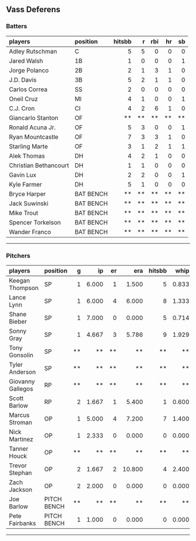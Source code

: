 ## Vass Deferens

### Batters

 
|players               |position  | hitsbb|  r| rbi| hr| sb| 
|:---------------------|:---------|------:|--:|---:|--:|--:| 
|Adley Rutschman       |C         |      5|  5|   0|  0|  0| 
|Jared Walsh           |1B        |      1|  0|   0|  0|  1| 
|Jorge Polanco         |2B        |      2|  1|   3|  1|  0| 
|J.D. Davis            |3B        |      5|  2|   1|  1|  0| 
|Carlos Correa         |SS        |      2|  0|   0|  0|  0| 
|Oneil Cruz            |MI        |      4|  1|   0|  0|  1| 
|C.J. Cron             |CI        |      4|  2|   6|  1|  0| 
|Giancarlo Stanton     |OF        |     **| **|  **| **| **| 
|Ronald Acuna Jr.      |OF        |      5|  3|   0|  0|  1| 
|Ryan Mountcastle      |OF        |      7|  3|   3|  1|  0| 
|Starling Marte        |OF        |      3|  1|   2|  1|  1| 
|Alek Thomas           |DH        |      4|  2|   1|  0|  0| 
|Christian Bethancourt |DH        |      1|  1|   0|  0|  0| 
|Gavin Lux             |DH        |      2|  2|   0|  0|  1| 
|Kyle Farmer           |DH        |      5|  1|   0|  0|  0| 
|Bryce Harper          |BAT BENCH |     **| **|  **| **| **| 
|Jack Suwinski         |BAT BENCH |     **| **|  **| **| **| 
|Mike Trout            |BAT BENCH |     **| **|  **| **| **| 
|Spencer Torkelson     |BAT BENCH |     **| **|  **| **| **| 
|Wander Franco         |BAT BENCH |     **| **|  **| **| **| 


* * *

### Pitchers

 
|players           |position    |  g|    ip| er|    era| hitsbb|  whip| so|  w| sv| 
|:-----------------|:-----------|--:|-----:|--:|------:|------:|-----:|--:|--:|--:| 
|Keegan Thompson   |SP          |  1| 6.000|  1|  1.500|      5| 0.833|  3|  1|  0| 
|Lance Lynn        |SP          |  1| 6.000|  4|  6.000|      8| 1.333|  5|  0|  0| 
|Shane Bieber      |SP          |  1| 7.000|  0|  0.000|      5| 0.714|  8|  1|  0| 
|Sonny Gray        |SP          |  1| 4.667|  3|  5.786|      9| 1.929|  5|  0|  0| 
|Tony Gonsolin     |SP          | **|    **| **|     **|     **|    **| **| **| **| 
|Tyler Anderson    |SP          | **|    **| **|     **|     **|    **| **| **| **| 
|Giovanny Gallegos |RP          | **|    **| **|     **|     **|    **| **| **| **| 
|Scott Barlow      |RP          |  2| 1.667|  1|  5.400|      1| 0.600|  3|  0|  1| 
|Marcus Stroman    |OP          |  1| 5.000|  4|  7.200|      7| 1.400|  6|  0|  0| 
|Nick Martinez     |OP          |  1| 2.333|  0|  0.000|      0| 0.000|  5|  0|  0| 
|Tanner Houck      |OP          | **|    **| **|     **|     **|    **| **| **| **| 
|Trevor Stephan    |OP          |  2| 1.667|  2| 10.800|      4| 2.400|  3|  0|  0| 
|Zach Jackson      |OP          |  2| 2.000|  0|  0.000|      0| 0.000|  2|  0|  0| 
|Joe Barlow        |PITCH BENCH | **|    **| **|     **|     **|    **| **| **| **| 
|Pete Fairbanks    |PITCH BENCH |  1| 1.000|  0|  0.000|      0| 0.000|  2|  0|  0| 


* * *


